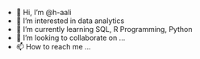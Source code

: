 - 👋 Hi, I’m @h-aali
- 👀 I’m interested in data analytics
- 🌱 I’m currently learning SQL, R Programming, Python
- 💞️ I’m looking to collaborate on ...
- 📫 How to reach me ...

<!---
h-aali/h-aali is a ✨ special ✨ repository because its `README.md` (this file) appears on your GitHub profile.
You can click the Preview link to take a look at your changes.
--->
